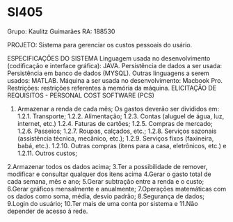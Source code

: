 # SI405
Grupo:
Kaulitz Guimarães RA: 188530

PROJETO:
Sistema para gerenciar os custos pessoais do usário.

ESPECIFICAÇÕES DO SISTEMA
Linguagem usada no desenvolvimento (codificação e interface gráfica): JAVA.
Persistência de dados a ser usada: Persistência em banco de dados (MYSQL).
Outras linguagens a serem usados: MATLAB.
Máquina a ser usada no desenvolvimento: Macbook Pro.
Restrições: restrições referentes à memória da máquina. 
ELICITAÇÃO DE REQUISITOS -  PERSONAL COST SOFTWARE (PCS)
1. Armazenar a renda de cada mês;
 Os gastos deverão ser divididos em:
1.2.1. Transporte;
 1.2.2. Alimentação;
 1.2.3. Contas (aluguel de água, luz, internet, etc.)
1.2.4. Faturas de cartões;
1.2.5. Compras de mercado;
1.2.6. Passeios; 
1.2.7. Roupas, calçados, etc.;
1.2.8. Serviços sazonais (assistência técnica, mecânico, etc.);
1.2.9. Serviços fixos (faxineira, babá, etc.).
1.2.10. Outras compras (itens para a casa, eletrônicos, etc.) e 
1.2.11. Outros custos;

2.Armazenar todos os dados acima;
3.Ter a possibilidade de remover, modificar e consultar qualquer dos itens acima
4.Gerar o gasto total de cada semana, mês e ano;
5.Gerar subtração entre a renda e o custo;
6.Gerar gráficos mensalmente e anualmente;
7.Operações matemáticas com os dados como soma, média, desvio padrão;
8.Segurança de dados;
9.Login do usuário;
10.Ter mais de uma conta por sistema e
11.Não depender de  acesso à rede.

